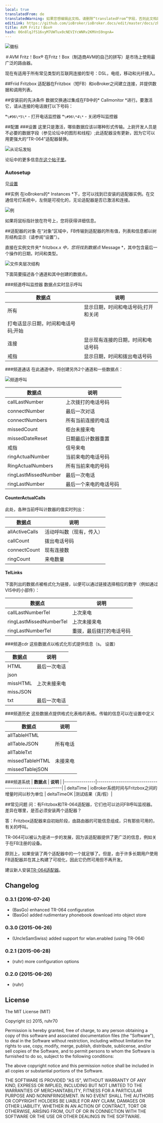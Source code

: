 ```yaml
---
local: true
translatedFrom: de
translatedWarning: 如果您想编辑此文档，请删除“translatedFrom”字段，否则此文档将再次自动翻译
editLink: https://github.com/ioBroker/ioBroker.docs/edit/master/docs/zh-cn/adapterref/iobroker.fritzbox/README.md
title: AVM Fritz！Box®
hash: 06n8lqJfS16vyM7UWTux0cNEVIYcWNRv2KMVnS9ngnA=
---
```

![徽标](../../../de/adapterref/iobroker.fritzbox/media/fritzbox.png)

＃AVM Fritz！Box®
在Fritz！Box（制造商AVM的自己的拼写）是市场上使用最广泛的路由器。

现在有适用于所有常见类型的互联网连接的型号：DSL，电缆，移动和光纤接入。

##Friid Fritzbox
适配器在Fritzbox（短FB）和ioBroker之间建立连接，并提供数据和调用列表。

##安装前的先决条件
数据交换通过集成在FB中的* Callmonitor *进行。要激活它，请从连接的电话拨打以下号码：

*```\#96\*5\*``` - 打开电话监控器
*```\#96\*4\*``` - 关闭呼叫监控器

##配置
###设置
这里只是激活，哪些数据应该以哪种形式传输。上尉开发人员是不必要的数据字段（参见论坛中的图形和线程）;此适配器没有更新，因为它可以用更强大的“TR-064”适配器替换。

![从论坛发帖](../../../de/adapterref/iobroker.fritzbox/media/konfig_fehler.png)

论坛中的更多信息[在这个帖子里](https://forum.iobroker.net/viewtopic.php?f=20&t=3344&hilit=fritzbox)。

### Autosetup
见[设置](#settings)

##实例
在ioBrokers的* Instances *下，您可以找到已安装的适配器实例。在交通信号灯系统中，左侧是可视化的，无论适配器是否已激活和连接。

![例](../../../de/adapterref/iobroker.fritzbox/media/instanz.png)

如果将鼠标指针放在符号上，您将获得详细信息。

##适配器的对象
在“对象”区域中，FB传输到适配器的所有值，列表和信息都以树形结构显示（请参阅“设置”）。

直接在实例文件夹* fritzbox.x *中，您将找到数据点* Message *，其中包含最后一个操作的日期，时间和类型。

![文件夹层次结构](../../../de/adapterref/iobroker.fritzbox/media/ordnerbaum.png)

下面简要描述各个通道和其中创建的数据点。

###频道呼叫监控器
数据点实时显示呼叫

| **数据点** | **说明** |
|----------------|-----------------------------------------------------------------------|
|所有|显示日期，时间和电话号码;打开和关闭|
|打电话显示日期，时间和电话号码;开始|
|连接|显示现有连接的日期，时间和电话号码
|戒指|显示日期，时间和拨出电话号码|

###频道通话
在此通道中，将创建另外2个通道和一些数据点：

![频道呼叫](../../../de/adapterref/iobroker.fritzbox/media/calls.png)

| **数据点** | **说明** |
|----------------------|---------------------------------------------|
| callLastNumber |上次拨打的电话号码|
| connectNumber |最后一次对话|
| connectNumbers |所有当前连接的电话|
| missedCount |柜台未接来电|
| missedDateReset |日期最后计数器重置|
|戒指|信号来电|
| ringActualNumber |当前来电的电话号码|
| RingActualNumbers |所有当前来电的号码|
| ringLastMissedNumber |最后一次电话|
| ringLastNumber |最后一个来电的电话号码|

#### CounterActualCalls
此处，各种当前呼叫计数器的值实时列出：

| **数据点** | **说明** |
|----------------|------------------------------------------------------|
| allActiveCalls |活动呼叫数（现有，传入）|
| callCount |拨出电话号码|
| connectCount |现有连接数|
| ringCount |来电数量|

#### TelLinks
下面列出的数据点被格式化为链接，以便可以通过链接选择相应的数字（例如通过VIS中的小部件）：

| **数据点** | **说明** |
|-------------------------|----------------------------------------------|
| callLastNumberTel |上次来电|
| ringLastMissedNumberTel |上次未接来电|
| ringLastNumberTel |重拨，最后拨打的电话号码|

###频道cdr
这些数据点以格式化形式提供信息（s。
设置）

| **数据点** | **说明** |
|----------------|--------------------------|
| HTML |最后一次电话|
| json | |
| missHTML |上次未接来电|
| missJSON | |
| txt |最后一次电话|

###频道历史
这些数据点提供格式化表格的表格。传输的信息可以在设置中定义

| **数据点** | **说明** |
|-----------------|------------------|
| allTableHTML | |
| allTableJSON |所有电话|
| allTableTxt | |
| missedTableHTML |未接来电|
| missedTablejSON | |

###频道系统
| **数据点** | **说明** |
|----------------|------------------------------------------------------------|
| deltaTime | ioBroker系统时间与Fritzbox之间的增量时间以秒为单位
| deltaTimeOK |测试结果（真/假）|

##常见问题
问：有Fritzbox和TR-064适配器，它们也可以访问FB呼叫监视器。差异在哪里，是否必须安装两个适配器？

答：Fritzbox适配器来自初始阶段，由路由器的可能信息组成，只有那些可用的，有关的呼叫。

TR-064可以被认为是进一步的发展，因为该适配器提供了更广泛的信息，例如关于在FB注册的设备。

原则上，如果安装了两个适配器中的一个就足够了。但是，由于许多长期用户使用FB适配器并在其上构建了可视化，因此它仍然可用但不再开发。

建议新人安装[TR-064适配器](https://github.com/ioBroker/ioBroker.docs/tree/master/docs/adapterref/docs/iobroker.tr-064/de)。

## Changelog
### 0.3.1 (2016-07-24)
* (BasGo) enhanced TR-064 configuration
* (BasGo) added rudimentary phonebook download into object store

### 0.3.0 (2015-06-26)
* (UncleSamSwiss) added support for wlan.enabled (using TR-064)

### 0.2.1 (2015-06-28)
* (ruhr) more configuration options

### 0.2.0 (2015-06-26)
* (ruhr)

## License

The MIT License (MIT)

Copyright (c) 2015, ruhr70

Permission is hereby granted, free of charge, to any person obtaining a copy
of this software and associated documentation files (the "Software"), to deal
in the Software without restriction, including without limitation the rights
to use, copy, modify, merge, publish, distribute, sublicense, and/or sell
copies of the Software, and to permit persons to whom the Software is
furnished to do so, subject to the following conditions:

The above copyright notice and this permission notice shall be included in
all copies or substantial portions of the Software.

THE SOFTWARE IS PROVIDED "AS IS", WITHOUT WARRANTY OF ANY KIND, EXPRESS OR
IMPLIED, INCLUDING BUT NOT LIMITED TO THE WARRANTIES OF MERCHANTABILITY,
FITNESS FOR A PARTICULAR PURPOSE AND NONINFRINGEMENT. IN NO EVENT SHALL THE
AUTHORS OR COPYRIGHT HOLDERS BE LIABLE FOR ANY CLAIM, DAMAGES OR OTHER
LIABILITY, WHETHER IN AN ACTION OF CONTRACT, TORT OR OTHERWISE, ARISING FROM,
OUT OF OR IN CONNECTION WITH THE SOFTWARE OR THE USE OR OTHER DEALINGS IN
THE SOFTWARE.